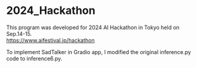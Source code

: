# 2024_Hackathon
This program was developed for 2024 AI Hackathon in Tokyo held on Sep.14-15.  
https://www.aifestival.jp/hackathon

To implement SadTalker in Gradio app, I modified the original inference.py code to inference6.py.
